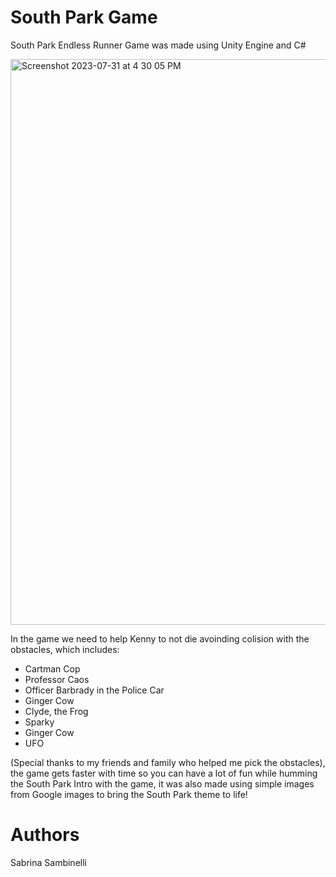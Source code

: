 # South Park Game

South Park Endless Runner Game was made using Unity Engine and C#

<img width="905" alt="Screenshot 2023-07-31 at 4 30 05 PM" src="https://github.com/ssambinelli/SouthParkGame/assets/86628492/8c96fdfb-a4e1-4d71-8df4-69e67645ef2c">

In the game we need to help Kenny to not die avoinding colision with the obstacles, which includes:
- Cartman Cop
- Professor Caos
- Officer Barbrady in the Police Car
- Ginger Cow
- Clyde, the Frog
- Sparky
- Ginger Cow
- UFO

(Special thanks to my friends and family who helped me pick the obstacles), the game gets faster with time so you can have a lot of fun while humming the South Park Intro with the game, it was also made using simple images from Google images to bring the South Park theme to life! 




# Authors 

Sabrina Sambinelli
